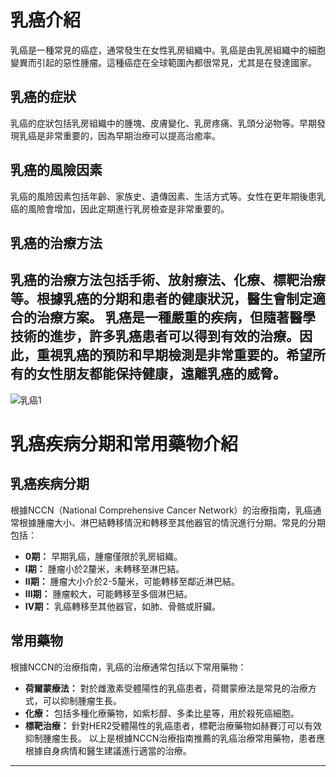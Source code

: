 # 乳癌介紹
乳癌是一種常見的癌症，通常發生在女性乳房組織中。乳癌是由乳房組織中的細胞變異而引起的惡性腫瘤。這種癌症在全球範圍內都很常見，尤其是在發達國家。
## 乳癌的症狀
乳癌的症狀包括乳房組織中的腫塊、皮膚變化、乳房疼痛、乳頭分泌物等。早期發現乳癌是非常重要的，因為早期治療可以提高治癒率。
## 乳癌的風險因素
乳癌的風險因素包括年齡、家族史、遺傳因素、生活方式等。女性在更年期後患乳癌的風險會增加，因此定期進行乳房檢查是非常重要的。
## 乳癌的治療方法
乳癌的治療方法包括手術、放射療法、化療、標靶治療等。根據乳癌的分期和患者的健康狀況，醫生會制定適合的治療方案。
乳癌是一種嚴重的疾病，但隨著醫學技術的進步，許多乳癌患者可以得到有效的治療。因此，重視乳癌的預防和早期檢測是非常重要的。希望所有的女性朋友都能保持健康，遠離乳癌的威脅。
--- 

![乳癌1](/css/images/665648949.jpg)

# 乳癌疾病分期和常用藥物介紹
## 乳癌疾病分期
根據NCCN（National Comprehensive Cancer Network）的治療指南，乳癌通常根據腫瘤大小、淋巴結轉移情況和轉移至其他器官的情況進行分期。常見的分期包括：
- **0期：** 早期乳癌，腫瘤僅限於乳房組織。
- **I期：** 腫瘤小於2釐米，未轉移至淋巴結。
- **II期：** 腫瘤大小介於2-5釐米，可能轉移至鄰近淋巴結。
- **III期：** 腫瘤較大，可能轉移至多個淋巴結。
- **IV期：** 乳癌轉移至其他器官，如肺、骨骼或肝臟。
## 常用藥物
根據NCCN的治療指南，乳癌的治療通常包括以下常用藥物：
- **荷爾蒙療法：** 對於雌激素受體陽性的乳癌患者，荷爾蒙療法是常見的治療方式，可以抑制腫瘤生長。
- **化療：** 包括多種化療藥物，如紫杉醇、多柔比星等，用於殺死癌細胞。
- **標靶治療：** 針對HER2受體陽性的乳癌患者，標靶治療藥物如赫賽汀可以有效抑制腫瘤生長。
以上是根據NCCN治療指南推薦的乳癌治療常用藥物，患者應根據自身病情和醫生建議進行適當的治療。
---